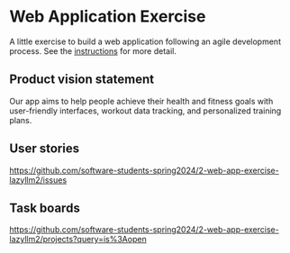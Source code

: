 # Web Application Exercise

A little exercise to build a web application following an agile development process. See the [instructions](instructions.md) for more detail.

## Product vision statement

Our app aims to help people achieve their health and fitness goals with user-friendly interfaces, workout data tracking, and personalized training plans.

## User stories

https://github.com/software-students-spring2024/2-web-app-exercise-lazyllm2/issues

## Task boards

https://github.com/software-students-spring2024/2-web-app-exercise-lazyllm2/projects?query=is%3Aopen
